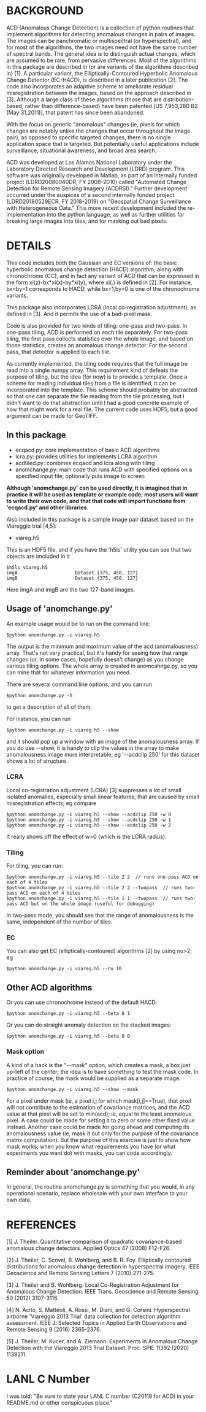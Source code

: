 # BACKGROUND

ACD (Anomalous Change Detection) is a collection of python routines
that implement algorithms for detecting anomalous changes in pairs of
images.  The images can be panchromatic or multispectral (or
hyperspectral), and for most of the algorithms, the two images need
not have the same number of spectral bands. The general idea is to
distinguish actual changes, which are assumed to be rare, from
pervasive differences.  Most of the algorithms in this package are
described in (or are variants of the algorithms described in) [1].  A
particular variant, the Elliptically-Contoured Hyperbolic Anomalous
Change Detector (EC-HACD), is described in a later publication [2].
The code also incorporates an adaptive scheme to ameliorate residual
misregistration between the images, based on the approach described in
[3].  Although a large class of these algorithms (those that are
distribution-based, rather than difference-based) have been patented
[US 7,953,280 B2 (May 31,2011)], that patent has since been abandoned.

With the focus on generic "anomalous" changes (ie, pixels for which
changes are notably unlike the changes that occur throughout the image
pair), as opposed to specific targeted changes, there is no single
application space that is targeted. But potentially useful
applications include surveillance, situational awareness, and broad
area search.

ACD was developed at Los Alamos National Laboratory under the
Laboratory Directed Research and Development (LDRD) program.  This
software was originally developed in Matlab, as part of an internally
funded project (LDRD20080040DR, FY 2008-2010) called "Automated Change
Detection for Remote Sensing Imagery (ACDRSI)."  Further development
occurred under the auspices of a second internally funded project
(LDRD20180529ECR, FY 2018-2019) on "Geospatial Change Surveillance
with Heterogeneous Data."  This more recent development included the
re-implementation into the python language, as well as further
utilities for breaking large images into tiles, and for masking out
bad pixels.


# DETAILS

This code includes both the Gaussian and EC versions of: the basic
hyperbolic anomalous change detection (HACD) algorithm, along with
chronochrome (CC), and in fact any variant of ACD that can be
expressed in the form xi(z)-bx\*xi(x)-by\*xi(y), where xi(.) is defined
in [2]. For instance, bx=by=1 corresponds to HACD, while bx=1,by=0 is
one of the chronochrome variants.

This package also incorporates LCRA (local co-registration
adjustment), as defined in [3]. And it permits the use of a bad-pixel
mask.

Code is also provided for two kinds of tiling: one-pass and
two-pass. In one-pass tiling, ACD is performed on each tile
separately.  For two-pass tiling, the first pass collects statistics
over the whole image, and based on those statistics, creates an
anomalous change detector.  For the second pass, that detector is
applied to each tile.

As currently implemented, the tiling code requires that the full image
be read into a single numpy array.  This requirement kind of defeats
the purpose of tiling, but the idea (for now) is to provide a
template.  Once a scheme for reading individual tiles from a file is
identified, it can be incorporated into the template.  This scheme
should probably be abstracted so that one can separate the file
reading from the tile processing, but I didn't want to do that
abstraction until I had a good concrete example of how that might work
for a real file.  The current code uses HDF5, but a good argument can
be made for GeoTIFF.

## In this package

* ecqacd.py: core implementation of basic ACD algorithms
* lcra.py: provides utilities for implements LCRA algorithm
* acdtiled.py: combines ecqacd and lcra along with tiling
* anomchange.py: main code that runs ACD with specified options
  on a specified input file; optionally puts image to screen

**Although 'anomchange.py' can be used directly, it is imagined that in practice it will be used as template or example code; most users will want to write their own code, and that that code will import functions from 'ecqacd.py' and other libraries.**

Also included in this package is a sample image pair dataset based on the Viareggio trial [4,5]:
* viareg.h5

This is an HDF5 file, and if you have the 'h5ls' utility you can see that two objects are imcluded in it

    $h5ls viareg.h5    
    imgA                     Dataset {375, 450, 127}   
    imgB                     Dataset {375, 450, 127}   

Here imgA and imgB are the two 127-band images.

## Usage of 'anomchange.py'

An example usage would be to run on the command line:

    $python anomchange.py -i viareg.h5

The output is the minimum and maximum value of the acd (anomalousness) array.  That's not very practical, but it's handy for seeing how that range changes (or, in some cases, hopefully doesn't change) as you change various tiling options.  The whole array is created in anomcahnge.py, so you can mine that for whatever information you need.

There are several command line options, and you can run 

    $python anomchange.py -h

to get a description of all of them.

For instance, you can run

    $python anomchange.py -i viareg.h5 --show

and it should pop up a window with an image of the anomalousness array.  If you do use --show, it is handy to clip the values in the array to make anomalousness image more interpretable; eg '--acdclip 250' for this dataset shows a lot of structure.

### LCRA

Local co-registration adjustment (LCRA) [3] suppresses a lot of small isolated anomalies, especially small linear features, that are caused by small misregistration effects; eg compare

    $python anomchange.py -i viareg.h5 --show --acdclip 250 -w 0  
    $python anomchange.py -i viareg.h5 --show --acdclip 250 -w 1
    $python anomchange.py -i viareg.h5 --show --acdclip 250 -w 2  

It really shows off the effect of w>0 (which is the LCRA radius).

### Tiling

For tiling, you can run:

    $python anomchange.py -i viareg.h5 --tile 2 2  // runs one-pass ACD on each of 4 tiles   
    $python anomchange.py -i viareg.h5 --tile 2 2 --twopass  // runs two-pass ACD on each of 4 tiles   
    $python anomchange.py -i viareg.h5 --tile 1 1 --twopass  // runs two-pass ACD but on the whole image (useful for debugging)   

In two-pass mode, you should see that the range of anomalousness is the same, independent of the number of tiles.

### EC

You can also get EC (elliptically-contoured) algorithms [2] by using nu>2; eg

    $python anomchange.py -i viareg.h5 --nu 10

## Other ACD algorithms

Or you can use chronochrome instead of the default HACD:

    $python anomchange.py -i viareg.h5 --beta 0 1

Or you can do straight anomaly detection on the stacked images:

    $python anomchange.py -i viareg.h5 --beta 0 0

### Mask option

A kind of a hack is the "--mask" option, which creates a mask, a box just up-left of the center; the idea is to have something to test the mask code. In practice of course, the mask would be supplied as a separate image.

    $python anomchange.py -i viareg.h5 --show --mask

For a pixel under mask (ie, a pixel i,j for which mask[i,j]==True), that pixel will not contribute to the estimation of covariance matrices, and the ACD value at that pixel will be set to min(acd); ie, equal to the least anomalous pixel.  A case could be made for setting it to zero or some other fixed value instead.  Another case could be made for going ahead and computing its anomalousness value (ie, mask it out only for the purpose of the covariance matrix computation). But the purpose of this exercise is just to show how mask works; when you know what requirements you have (or what experiments you want do) with masks, you can code accordingly.

## Reminder about 'anomchange.py'

In general, the routine anomchange.py is something that you would, in any operational scenario, replace wholesale with your own interface to your own data.

# REFERENCES

[1] J. Theiler. Quantitative comparison of quadratic covariance-based
anomalous change detectors. Applied Optics 47 (2008) F12-F26.

[2] J. Theiler, C. Scovel, B. Wohlberg, and B. R. Foy. Elliptically
contoured distributions for anomalous change detection in
hyperspectral imagery. IEEE Geoscience and Remote Sensing Letters 7
(2010) 271-275.

[3] J. Theiler and B. Wohlberg. Local Co-Registration Adjustment for
Anomalous Change Detection. IEEE Trans. Geoscience and Remote Sensing
50 (2012) 3107-3116.

[4] N. Acito, S. Matteoli, A. Rossi, M. Diani, and G. Corsini.
Hyperspectral airborne 'Viareggio 2013 Trial' data collection for
detection algorithm assessment. IEEE J. Selected Topics in Applied
Earth Observations and Remote Sensing 9 (2016) 2365-2376.

[5] J. Theiler, M. Kucer, and A. Ziemann. Experiments in Anomalous
Change Detection with the Viareggio 2013 Trial Dataset. Proc. SPIE
11392 (2020) 1139211.

# LANL C Number

I was told: "Be sure to state your LANL C number (C20118 for ACD) in
your README.md or other conspicuous place."

